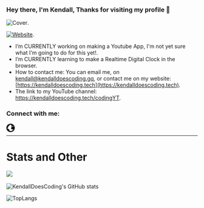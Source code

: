 ### Hey there, I'm Kendall, Thanks for visiting my profile 👋

![Cover](https://images.kendalldoescoding.tech/KendallDoesCoding.png).

[![Website](https://img.shields.io/website?label=kendalldoescoding.tech&style=for-the-badge&url=https%3A%2F%2Fkendalldoescoding.tech)](https://kendalldoescoding.tech).

- I’m CURRENTLY working on making a Youtube App, I'm not yet sure what I'm going to do for this yet!.
- I’m CURRENTLY learning to make a Realtime Digital Clock in the browser.
- How to contact me: You can email me, on kendall@kendalldoescoding.gq, or contact me on my website: [https://kendalldoescoding.tech](https://kendalldoescoding.tech).
- The link to my YouTube channel: https://kendalldoescoding.tech/codingYT.

### Connect with me:

[<img align="left" alt="kendalldoescoding.gq" width="22px" src="https://raw.githubusercontent.com/iconic/open-iconic/master/svg/globe.svg" />][website]
<br />


---

# Stats and Other

<img src="https://activity-graph.herokuapp.com/graph?username=KendallDoesCoding&bg_color=0f2d3d&color=1cadfb&line=1cadfb&point=1cadfb&area=true&hide_border=true">

![KendallDoesCoding's GitHub stats](https://github-readme-stats.vercel.app/api?username=KendalldoesCoding&show_icons=true&theme=tokyonight)

![TopLangs](https://github-readme-stats.vercel.app/api/top-langs/?username=KendallDoesCoding&layout=compact&langs_count=100)

[website]: https://kendalldoescoding.tech
